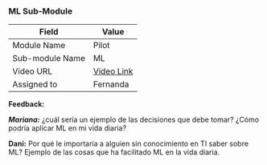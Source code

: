 ### ML Sub-Module 

| Field | Value |
| ---- | --- |
| Module Name | Pilot |
| Sub-module Name | ML |
| Video URL | [Video Link](https://drive.google.com/file/d/1TWGQPdfOzkY6PTgBc2vZYPThqsBlLuPz/view?usp=sharing) |
| Assigned to | Fernanda |

**Feedback:**

***Mariana:*** ¿cuál sería un ejemplo de las decisiones que debe tomar? ¿Cómo podría aplicar ML en mi vida diaria?

**Dani:** Por qué le importaría a alguien sin conocimiento en TI saber sobre ML? Ejemplo de las cosas que ha facilitado ML en la vida diaria.
